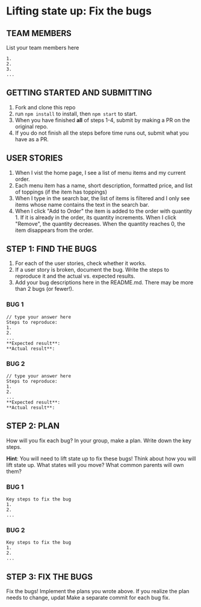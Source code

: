 # Lifting state up: Fix the bugs

## TEAM MEMBERS
List your team members here
```
1.
2.
3.
...
```

## GETTING STARTED AND SUBMITTING
1. Fork and clone this repo
1. run `npm install` to install, then `npm start` to start.
1. When you have finished **all** of steps 1-4, submit by making a PR on the original repo.
1. If you do not finish all the steps before time runs out, submit what you have as a PR.

## USER STORIES
1. When I vist the home page, I see a list of menu items and my current order.
1. Each menu item has a name, short description, formatted price, and list of toppings (if the item has toppings)
1. When I type in the search bar, the list of items is filtered and I only see items whose name contains the text in the search bar.
1. When I click "Add to Order" the item is added to the order with quantity 1. If it is already in the order, its quantity increments. When I click "Remove", the quantity decreases. When the quantity reaches 0, the item disappears from the order.

## STEP 1: FIND THE BUGS
1. For each of the user stories, check whether it works.
1. If a user story is broken, document the bug. Write the steps to reproduce it and the actual vs. expected results.
1. Add your bug descriptions here in the README.md. There may be more than 2 bugs (or fewer!).

### BUG 1
```
// type your answer here
Steps to reproduce:
1.
2.
...
**Expected result**:
**Actual result**:
```

### BUG 2
```
// type your answer here
Steps to reproduce:
1.
2.
...
**Expected result**:
**Actual result**:
```

## STEP 2: PLAN 
How will you fix each bug? In your group, make a plan. Write down the key steps.

**Hint**: You will need to lift state up to fix these bugs! Think about how you will lift state up. What states will you move? What common parents will own them?

### BUG 1
```
Key steps to fix the bug
1.
2.
...
```

### BUG 2
```
Key steps to fix the bug
1.
2.
...
```
## STEP 3: FIX THE BUGS
Fix the bugs! Implement the plans you wrote above.
If you realize the plan needs to change, updat
Make a separate commit for each bug fix.

